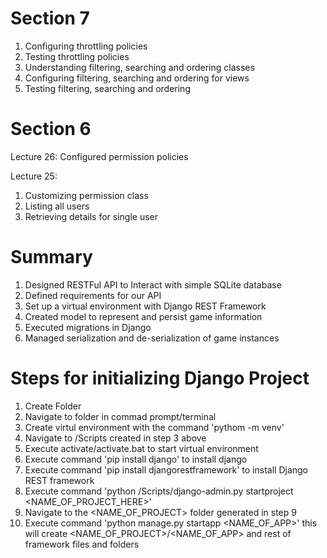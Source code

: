 Section 7
============================
1. Configuring throttling policies
2. Testing throttling policies
3. Understanding filtering, searching and ordering classes
4. Configuring filtering, searching and ordering for views
5. Testing filtering, searching and ordering

Section 6
============================
Lecture 26:
Configured permission policies

Lecture 25:
1. Customizing permission class
2. Listing all users
3. Retrieving details for single user

Summary
============================

1. Designed RESTFul API to Interact with simple SQLite database
2. Defined requirements for our API
3. Set up a virtual environment with Django REST Framework
4. Created model to represent and persist game information
5. Executed migrations in Django
6. Managed serialization and de-serialization of game instances

Steps for initializing Django Project
=====================================

1. Create Folder
2. Navigate to folder in commad prompt/terminal
3. Create virtul environment with the command 'pythom -m venv'
4. Navigate to <Path/><Folder>/Scripts created in step 3 above
5. Execute activate/activate.bat to start virtual environment
6. Execute command 'pip install django' to install django
7. Execute command 'pip install djangorestframework' to install Django REST framework
8. Execute command 'python <Path/><Folder>/Scripts/django-admin.py startproject <NAME_OF_PROJECT_HERE>'
9. Navigate to the <NAME_OF_PROJECT> folder generated in step 9
10. Execute command 'python manage.py startapp <NAME_OF_APP>' this will create <NAME_OF_PROJECT>/<NAME_OF_APP> and rest of framework files and folders
